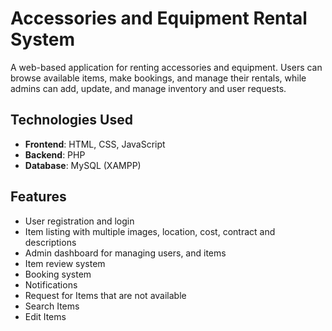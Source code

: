 # Accessories and Equipment Rental System

A web-based application for renting accessories and equipment. Users can browse available items, make bookings, and manage their rentals, while admins can add, update, and manage inventory and user requests.

##  Technologies Used

- **Frontend**: HTML, CSS, JavaScript  
- **Backend**: PHP  
- **Database**: MySQL (XAMPP)  

##  Features

- User registration and login  
- Item listing with multiple images, location, cost, contract and descriptions  
- Admin dashboard for managing users, and items  
- Item review system
- Booking system
- Notifications
- Request for Items that are not available
- Search Items
- Edit Items
